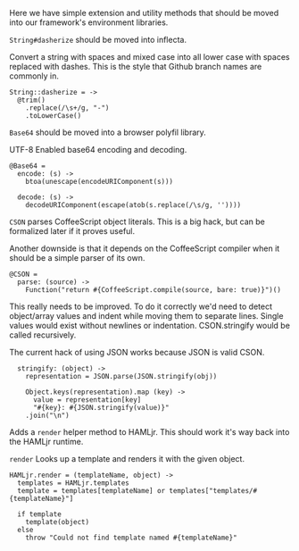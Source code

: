 Here we have simple extension and utility methods that should be moved into our framework's environment libraries.

`String#dasherize` should be moved into inflecta.

Convert a string with spaces and mixed case into all lower case with spaces replaced with dashes. This is the style that Github branch names are commonly in.

    String::dasherize = ->
      @trim()
        .replace(/\s+/g, "-")
        .toLowerCase()

`Base64` should be moved into a browser polyfil library.

UTF-8 Enabled base64 encoding and decoding.

    @Base64 =
      encode: (s) ->
        btoa(unescape(encodeURIComponent(s)))
    
      decode: (s) ->
        decodeURIComponent(escape(atob(s.replace(/\s/g, ''))))

`CSON` parses CoffeeScript object literals. This is a big hack, but can be 
formalized later if it proves useful.

Another downside is that it depends on the CoffeeScript compiler when it should
be a simple parser of its own.

    @CSON =
      parse: (source) ->
        Function("return #{CoffeeScript.compile(source, bare: true)}")()

This really needs to be improved. To do it correctly we'd need to detect 
object/array values and indent while moving them to separate lines. Single
values would exist without newlines or indentation. CSON.stringify would be
called recursively.

The current hack of using JSON works because JSON is valid CSON.

      stringify: (object) ->
        representation = JSON.parse(JSON.stringify(obj))

        Object.keys(representation).map (key) ->
          value = representation[key]
          "#{key}: #{JSON.stringify(value)}"
        .join("\n")
        
Adds a `render` helper method to HAMLjr. This should work it's way back into the
HAMLjr runtime.

`render` Looks up a template and renders it with the given object.

    HAMLjr.render = (templateName, object) ->
      templates = HAMLjr.templates
      template = templates[templateName] or templates["templates/#{templateName}"]

      if template
        template(object)
      else
        throw "Could not find template named #{templateName}"
